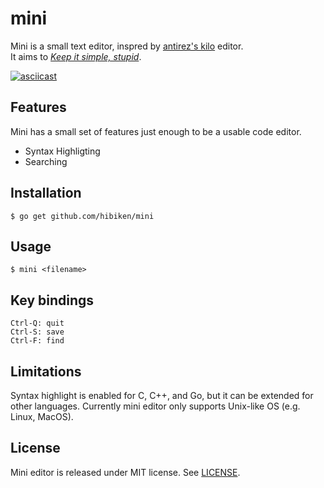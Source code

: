 # mini

Mini is a small text editor, inspred by [antirez's kilo](http://antirez.com/news/108) editor.  
It aims to [_Keep it simple, stupid_](https://en.wikipedia.org/wiki/KISS_principle).

[![asciicast](https://asciinema.org/a/392547.svg)](https://asciinema.org/a/392547)

## Features

Mini has a small set of features just enough to be a usable code editor.

- Syntax Highligting
- Searching

## Installation

    $ go get github.com/hibiken/mini

## Usage

    $ mini <filename>

## Key bindings

    Ctrl-Q: quit
    Ctrl-S: save
    Ctrl-F: find

## Limitations

Syntax highlight is enabled for C, C++, and Go, but it can be extended for other languages.
Currently mini editor only supports Unix-like OS (e.g. Linux, MacOS).

## License

Mini editor is released under MIT license. See [LICENSE](https://github.com/hibiken/mini/blob/master/LICENSE).
